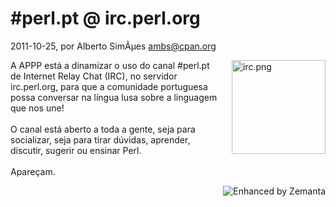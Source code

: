 
# #perl.pt @ irc.perl.org

 2011-10-25, por Alberto SimÃµes <ambs@cpan.org>

<a href="http://perl.pt/irc.png"><img alt="irc.png" src="%%BASE_URI%%imgs/irc-thumb-150x150-32.png" class="mt-image-right" style="float: right; margin: 0pt 0pt 20px 20px;" height="150" width="150" /></a> <div>A APPP está a dinamizar o uso do canal #perl.pt de Internet Relay Chat (IRC), no servidor irc.perl.org, para que a comunidade portuguesa possa conversar na língua lusa sobre a linguagem que nos une!<br /><br />O canal está aberto a toda a gente, seja para socializar, seja para tirar dúvidas, aprender, discutir, sugerir ou ensinar Perl.<br /><br />Apareçam.<br /></div>

<div style="margin-top: 10px; height: 15px;" class="zemanta-pixie"><a class="zemanta-pixie-a" href="http://www.zemanta.com/" title="Enhanced by Zemanta"><img style="border: medium none; float: right;" class="zemanta-pixie-img" src="http://img.zemanta.com/zemified_e.png?x-id=3ee8e176-df0f-4a64-b2fb-727be34698e7" alt="Enhanced by Zemanta" /></a></div>
